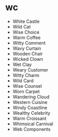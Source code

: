 # wc

* White Castle
* Wild Cat
* Wise Choice
* Warm Coffee
* Witty Comment
* Wavy Curtain
* Wooden Chair
* Wicked Clown
* Wet Clay
* Weary Customer
* Witty Charm
* Wild Card
* Wise Counsel
* Worn Carpet
* Wandering Cloud
* Western Cuisine
* Windy Coastline
* Wealthy Celebrity
* Warm Croissant
* Whimsical Carnival
* Web Components
